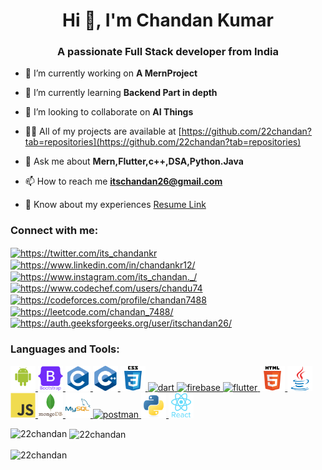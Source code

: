 <h1 align="center">Hi 👋, I'm Chandan Kumar</h1>
<h3 align="center">A passionate Full Stack developer from India</h3>

- 🔭 I’m currently working on **A MernProject**

- 🌱 I’m currently learning **Backend Part in depth**

- 👯 I’m looking to collaborate on **AI Things**

- 👨‍💻 All of my projects are available at [https://github.com/22chandan?tab=repositories](https://github.com/22chandan?tab=repositories)

- 💬 Ask me about **Mern,Flutter,c++,DSA,Python.Java**

- 📫 How to reach me **itschandan26@gmail.com**

- 📄 Know about my experiences [Resume Link]([https://drive.google.com/file/d/1k_aqjEeZBwL5pXP7l1o3ik6cKDV_PFrs/view?usp=sharing](https://drive.google.com/file/d/1nm0u1f2vrsk9ixLjY3ospkuBrGxu4s9l/view?usp=drive_link))

<h3 align="left">Connect with me:</h3>
<p align="left">
<a href="https://twitter.com/https://twitter.com/its_chandankr" target="blank"><img align="center" src="https://raw.githubusercontent.com/rahuldkjain/github-profile-readme-generator/master/src/images/icons/Social/twitter.svg" alt="https://twitter.com/its_chandankr" height="30" width="40" /></a>
<a href="https://linkedin.com/in/https://www.linkedin.com/in/chandankr12/" target="blank"><img align="center" src="https://raw.githubusercontent.com/rahuldkjain/github-profile-readme-generator/master/src/images/icons/Social/linked-in-alt.svg" alt="https://www.linkedin.com/in/chandankr12/" height="30" width="40" /></a>
<a href="https://instagram.com/https://www.instagram.com/its_chandan._/" target="blank"><img align="center" src="https://raw.githubusercontent.com/rahuldkjain/github-profile-readme-generator/master/src/images/icons/Social/instagram.svg" alt="https://www.instagram.com/its_chandan._/" height="30" width="40" /></a>
<a href="https://www.codechef.com/users/https://www.codechef.com/users/chandu74" target="blank"><img align="center" src="https://cdn.jsdelivr.net/npm/simple-icons@3.1.0/icons/codechef.svg" alt="https://www.codechef.com/users/chandu74" height="30" width="40" /></a>
<a href="https://codeforces.com/profile/https://codeforces.com/profile/chandan7488" target="blank"><img align="center" src="https://raw.githubusercontent.com/rahuldkjain/github-profile-readme-generator/master/src/images/icons/Social/codeforces.svg" alt="https://codeforces.com/profile/chandan7488" height="30" width="40" /></a>
<a href="https://leetcode.com/u/chandan_7488/" target="blank"><img align="center" src="https://raw.githubusercontent.com/rahuldkjain/github-profile-readme-generator/master/src/images/icons/Social/leet-code.svg" alt="https://leetcode.com/chandan_7488/" height="30" width="40" /></a>
<a href="https://auth.geeksforgeeks.org/user/https://auth.geeksforgeeks.org/user/itschandan26/" target="blank"><img align="center" src="https://raw.githubusercontent.com/rahuldkjain/github-profile-readme-generator/master/src/images/icons/Social/geeks-for-geeks.svg" alt="https://auth.geeksforgeeks.org/user/itschandan26/" height="30" width="40" /></a>
</p>

<h3 align="left">Languages and Tools:</h3>
<p align="left"> <a href="https://developer.android.com" target="_blank" rel="noreferrer"> <img src="https://raw.githubusercontent.com/devicons/devicon/master/icons/android/android-original-wordmark.svg" alt="android" width="40" height="40"/> </a> <a href="https://getbootstrap.com" target="_blank" rel="noreferrer"> <img src="https://raw.githubusercontent.com/devicons/devicon/master/icons/bootstrap/bootstrap-plain-wordmark.svg" alt="bootstrap" width="40" height="40"/> </a> <a href="https://www.cprogramming.com/" target="_blank" rel="noreferrer"> <img src="https://raw.githubusercontent.com/devicons/devicon/master/icons/c/c-original.svg" alt="c" width="40" height="40"/> </a> <a href="https://www.w3schools.com/cpp/" target="_blank" rel="noreferrer"> <img src="https://raw.githubusercontent.com/devicons/devicon/master/icons/cplusplus/cplusplus-original.svg" alt="cplusplus" width="40" height="40"/> </a> <a href="https://www.w3schools.com/css/" target="_blank" rel="noreferrer"> <img src="https://raw.githubusercontent.com/devicons/devicon/master/icons/css3/css3-original-wordmark.svg" alt="css3" width="40" height="40"/> </a> <a href="https://dart.dev" target="_blank" rel="noreferrer"> <img src="https://www.vectorlogo.zone/logos/dartlang/dartlang-icon.svg" alt="dart" width="40" height="40"/> </a> <a href="https://firebase.google.com/" target="_blank" rel="noreferrer"> <img src="https://www.vectorlogo.zone/logos/firebase/firebase-icon.svg" alt="firebase" width="40" height="40"/> </a> <a href="https://flutter.dev" target="_blank" rel="noreferrer"> <img src="https://www.vectorlogo.zone/logos/flutterio/flutterio-icon.svg" alt="flutter" width="40" height="40"/> </a> <a href="https://www.w3.org/html/" target="_blank" rel="noreferrer"> <img src="https://raw.githubusercontent.com/devicons/devicon/master/icons/html5/html5-original-wordmark.svg" alt="html5" width="40" height="40"/> </a> <a href="https://www.java.com" target="_blank" rel="noreferrer"> <img src="https://raw.githubusercontent.com/devicons/devicon/master/icons/java/java-original.svg" alt="java" width="40" height="40"/> </a> <a href="https://developer.mozilla.org/en-US/docs/Web/JavaScript" target="_blank" rel="noreferrer"> <img src="https://raw.githubusercontent.com/devicons/devicon/master/icons/javascript/javascript-original.svg" alt="javascript" width="40" height="40"/> </a> <a href="https://www.mongodb.com/" target="_blank" rel="noreferrer"> <img src="https://raw.githubusercontent.com/devicons/devicon/master/icons/mongodb/mongodb-original-wordmark.svg" alt="mongodb" width="40" height="40"/> </a> <a href="https://www.mysql.com/" target="_blank" rel="noreferrer"> <img src="https://raw.githubusercontent.com/devicons/devicon/master/icons/mysql/mysql-original-wordmark.svg" alt="mysql" width="40" height="40"/> </a> <a href="https://postman.com" target="_blank" rel="noreferrer"> <img src="https://www.vectorlogo.zone/logos/getpostman/getpostman-icon.svg" alt="postman" width="40" height="40"/> </a> <a href="https://www.python.org" target="_blank" rel="noreferrer"> <img src="https://raw.githubusercontent.com/devicons/devicon/master/icons/python/python-original.svg" alt="python" width="40" height="40"/> </a> <a href="https://reactjs.org/" target="_blank" rel="noreferrer"> <img src="https://raw.githubusercontent.com/devicons/devicon/master/icons/react/react-original-wordmark.svg" alt="react" width="40" height="40"/> </a> </p>

<p><img align="left" src="https://github-readme-stats.vercel.app/api/top-langs?username=22chandan&show_icons=true&locale=en&layout=compact" alt="22chandan" /></p>

<p>&nbsp;<img align="center" src="https://github-readme-stats.vercel.app/api?username=22chandan&show_icons=true&locale=en" alt="22chandan" /></p>

<p><img align="center" src="https://github-readme-streak-stats.herokuapp.com/?user=22chandan&" alt="22chandan" /></p>
